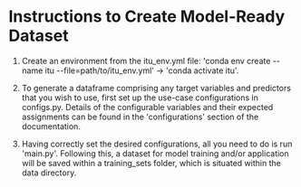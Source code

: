 # Instructions to Create Model-Ready Dataset

1. Create an environment from the itu_env.yml file: 'conda env create --name itu --file=path/to/itu_env.yml' -> 'conda activate itu'.

2. To generate a dataframe comprising any target variables and predictors that you wish to use, first set up the use-case configurations in configs.py. Details of the configurable variables and their expected assignments can be found in the 'configurations' section of the documentation.

3. Having correctly set the desired configurations, all you need to do is run 'main.py'. Following this, a dataset for model training and/or application will be saved within a training_sets folder, which is situated within the data directory.
